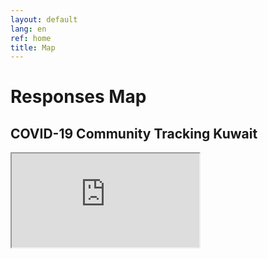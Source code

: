 ```yaml
---
layout: default
lang: en
ref: home
title: Map
---
```

# Responses Map
## COVID-19 Community Tracking Kuwait

<iframe src="https://arcgis.com/apps/View/index.html?appid=a472c51ac8e748d58d0a8f7d66a824cd" title="TRackCOVIDKW Contribution Map"></iframe>



